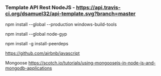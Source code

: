 ### Template API Rest NodeJS - https://api.travis-ci.org/dsamuel32/api-template.svg?branch=master

npm install --global --production windows-build-tools

npm install --global node-gyp

npm install -g install-peerdeps

https://github.com/airbnb/javascript


Mongoose 
https://scotch.io/tutorials/using-mongoosejs-in-node-js-and-mongodb-applications